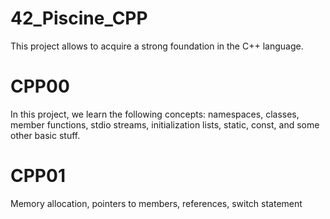 # 42_Piscine_CPP
This project allows to acquire a strong foundation in the C++ language.

# CPP00
In this project, we learn the following concepts: namespaces, classes, member functions, stdio streams, initialization lists, static, const, and some other basic stuff.
# CPP01
Memory allocation, pointers to members, references, switch statement
